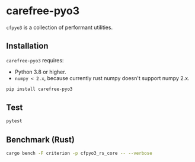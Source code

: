 # carefree-pyo3

`cfpyo3` is a collection of performant utilities.

## Installation

`carefree-pyo3` requires:
- Python 3.8 or higher.
- `numpy < 2.x`, because currently rust numpy doesn't support numpy 2.x.

```bash
pip install carefree-pyo3
```

## Test

```bash
pytest
```

## Benchmark (Rust)

```bash
cargo bench -F criterion -p cfpyo3_rs_core -- --verbose
```
